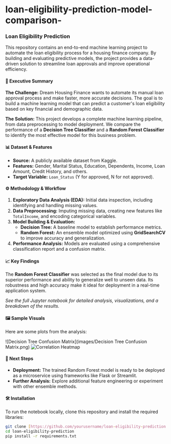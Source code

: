 
# loan-eligibility-prediction-model-comparison-
### **Loan Eligibility Prediction**

This repository contains an end-to-end machine learning project to automate the loan eligibility process for a housing finance company. By building and evaluating predictive models, the project provides a data-driven solution to streamline loan approvals and improve operational efficiency.

#### **🚀 Executive Summary**

**The Challenge:** Dream Housing Finance wants to automate its manual loan approval process and make faster, more accurate decisions. The goal is to build a machine learning model that can predict a customer's loan eligibility based on key financial and demographic data.

**The Solution:** This project develops a complete machine learning pipeline, from data preprocessing to model deployment. We compare the performance of a **Decision Tree Classifier** and a **Random Forest Classifier** to identify the most effective model for this business problem.

#### **📊 Dataset & Features**

* **Source:** A publicly available dataset from Kaggle.
* **Features:** Gender, Marital Status, Education, Dependents, Income, Loan Amount, Credit History, and others.
* **Target Variable:** `Loan_Status` (Y for approved, N for not approved).

#### **⚙️ Methodology & Workflow**

1.  **Exploratory Data Analysis (EDA):** Initial data inspection, including identifying and handling missing values.
2.  **Data Preprocessing:** Imputing missing data, creating new features like `TotalIncome`, and encoding categorical variables.
3.  **Model Building & Evaluation:**
    * **Decision Tree:** A baseline model to establish performance metrics.
    * **Random Forest:** An ensemble model optimized using **GridSearchCV** to improve accuracy and generalization.
4.  **Performance Analysis:** Models are evaluated using a comprehensive classification report and a confusion matrix.

#### **📈 Key Findings**

The **Random Forest Classifier** was selected as the final model due to its superior performance and ability to generalize well to unseen data. Its robustness and high accuracy make it ideal for deployment in a real-time application system.

*See the full Jupyter notebook for detailed analysis, visualizations, and a breakdown of the results.*

#### 🖼️ Sample Visuals
Here are some plots from the analysis:

![Decision Tree Confusion Matrix](images/Decision Tree Confusion Matrix.png)
![Correlation Heatmap](images/correlation_heatmap.png)

#### **🚀 Next Steps**

* **Deployment:** The trained Random Forest model is ready to be deployed as a microservice using frameworks like Flask or Streamlit.
* **Further Analysis:** Explore additional feature engineering or experiment with other ensemble methods.

#### **🛠️ Installation**

To run the notebook locally, clone this repository and install the required libraries:

```bash
git clone [https://github.com/yourusername/loan-eligibility-prediction.git](https://github.com/yourusername/loan-eligibility-prediction.git)
cd loan-eligibility-prediction
pip install -r requirements.txt
